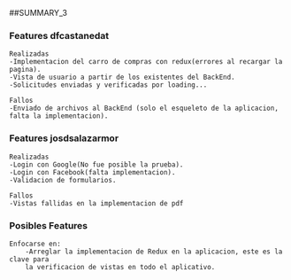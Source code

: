 ##SUMMARY_3
### Features dfcastanedat
    Realizadas
    -Implementacion del carro de compras con redux(errores al recargar la pagina).
    -Vista de usuario a partir de los existentes del BackEnd.
    -Solicitudes enviadas y verificadas por loading...  
    
    Fallos
    -Enviado de archivos al BackEnd (solo el esqueleto de la aplicacion, 
    falta la implementacion).
   
### Features josdsalazarmor
    Realizadas
    -Login con Google(No fue posible la prueba).
    -Login con Facebook(falta implementacion).
    -Validacion de formularios.
    
    Fallos
    -Vistas fallidas en la implementacion de pdf

### Posibles Features
    Enfocarse en:
        -Arreglar la implementacion de Redux en la aplicacion, este es la clave para 
        la verificacion de vistas en todo el aplicativo.
        
